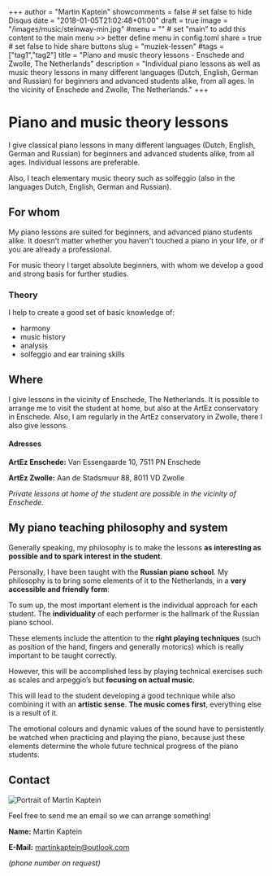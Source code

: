 +++
author = "Martin Kaptein"
showcomments = false	# set false to hide Disqus
date = "2018-01-05T21:02:48+01:00"
draft = true
image = "/images/music/steinway-min.jpg"
#menu = ""		# set "main" to add this content to the main menu >> better define menu in config.toml
share = true	# set false to hide share buttons
slug = "muziek-lessen"
#tags = ["tag1","tag2"]
title = "Piano and music theory lessons - Enschede and Zwolle, The Netherlands"
description = "Individual piano lessons as well as music theory lessons in many different languages (Dutch, English, German and Russian) for beginners and advanced students alike, from all ages. In the vicinity of Enschede and Zwolle, The Netherlands."
+++



# Piano and music theory lessons

I give classical piano lessons in many different languages (Dutch, English, German and Russian) for beginners and advanced students alike, from all ages. Individual lessons are preferable.

Also, I teach elementary music theory such as solfeggio (also in the languages Dutch, English, German and Russian).

## For whom

My piano lessons are suited for beginners, and advanced piano students alike.
It doesn't matter whether you haven't touched a piano in your life, or if you are already a professional.

For music theory I target absolute beginners, with whom we develop a good and strong basis for further studies. 

### Theory

I help to create a good set of basic knowledge of:

- harmony
- music history
- analysis
- solfeggio and ear training skills

## Where

I give lessons in the vicinity of Enschede, The Netherlands. It is possible to arrange me to visit the student at home, but also at the ArtEz conservatory in Enschede.
Also, I am regularly in the ArtEz conservatory in Zwolle, there I also give lessons.

#### Adresses

**ArtEz Enschede:** Van Essengaarde 10, 7511 PN Enschede

**ArtEz Zwolle:** Aan de Stadsmuur 88, 8011 VD Zwolle

*Private lessons at home of the student are possible in the vicinity of Enschede.*

## My piano teaching philosophy and system

Generally speaking, my philosophy is to make the lessons **as interesting as possible and to spark interest in the student**.

Personally, I have been taught with the **Russian piano school**. My philosophy is to bring some elements of it to the Netherlands, in a **very accessible and friendly form**:

To sum up, the most important element is the individual approach for each student. The **individuality** of each performer is the hallmark of the Russian piano school.

These elements include the attention to the **right playing techniques** (such as position of the hand, fingers and generally motorics) which is really important to be taught correctly.

However, this will be accomplished less by playing technical exercises such as scales and arpeggio’s but **focusing on actual music**. 

This will lead to the student developing a good technique while also combining it with an **artistic sense**. **The music comes first**, everything else is a result of it.

The emotional colours and dynamic values of the sound have to persistently be watched when practicing and playing the piano, because just these elements determine the whole future technical progress of the piano students.

## Contact

![Portrait of Martin Kaptein](/images/martin-kaptein-portrait.jpg)

Feel free to send me an email so we can arrange something!


**Name:** Martin Kaptein

**E-Mail:** [martinkaptein@outlook.com](mailto:martinkaptein@outlook.com)

*(phone number on request)*